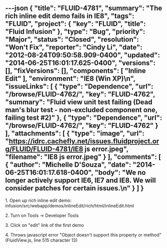 ---json
{
  "title": "FLUID-4781",
  "summary": "The rich inline edit demo fails in IE8",
  "tags": "FLUID",
  "project": {
    "key": "FLUID",
    "title": "Fluid Infusion"
  },
  "type": "Bug",
  "priority": "Major",
  "status": "Closed",
  "resolution": "Won't Fix",
  "reporter": "Cindy Li",
  "date": "2012-08-24T09:50:58.909-0400",
  "updated": "2014-06-25T16:01:17.625-0400",
  "versions": [],
  "fixVersions": [],
  "components": [
    "Inline Edit"
  ],
  "environment": "IE8 (Win XP)\n",
  "issueLinks": [
    {
      "type": "Dependence",
      "url": "/browse/FLUID-4762/",
      "key": "FLUID-4762",
      "summary": "Fluid view unit test failing (Dead man's blur test - non-excluded component one, failing test #2)"
    },
    {
      "type": "Dependence",
      "url": "/browse/FLUID-4762/",
      "key": "FLUID-4762"
    }
  ],
  "attachments": [
    {
      "type": "image",
      "url": "https://idrc.cachefly.net/issues.fluidproject.org/FLUID/FLUID-4781/IE8 js error.jpeg",
      "filename": "IE8 js error.jpeg"
    }
  ],
  "comments": [
    {
      "author": "Michelle D'Souza",
      "date": "2014-06-25T16:01:17.618-0400",
      "body": "We no longer actively support IE6, IE7 and IE8. We will consider patches for certain issues.\n"
    }
  ]
}
---
1\. Open up rich inline edit demo: infusion/src/webapp/demos/inlineEdit/rich/html/inlineEdit.html

2\. Turn on Tools -> Developer Tools

3\. Click on "edit" link of the first demo

4\. Throws javascript error "Object doesn't support this property or method" (FluidView\.js, line 515 character 13)

        